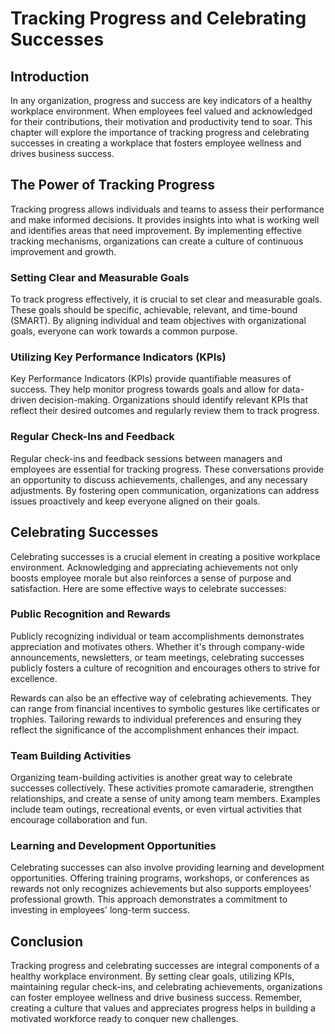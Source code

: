 # Tracking Progress and Celebrating Successes

## Introduction

In any organization, progress and success are key indicators of a healthy workplace environment. When employees feel valued and acknowledged for their contributions, their motivation and productivity tend to soar. This chapter will explore the importance of tracking progress and celebrating successes in creating a workplace that fosters employee wellness and drives business success.

## The Power of Tracking Progress

Tracking progress allows individuals and teams to assess their performance and make informed decisions. It provides insights into what is working well and identifies areas that need improvement. By implementing effective tracking mechanisms, organizations can create a culture of continuous improvement and growth.

### Setting Clear and Measurable Goals

To track progress effectively, it is crucial to set clear and measurable goals. These goals should be specific, achievable, relevant, and time-bound (SMART). By aligning individual and team objectives with organizational goals, everyone can work towards a common purpose.

### Utilizing Key Performance Indicators (KPIs)

Key Performance Indicators (KPIs) provide quantifiable measures of success. They help monitor progress towards goals and allow for data-driven decision-making. Organizations should identify relevant KPIs that reflect their desired outcomes and regularly review them to track progress.

### Regular Check-Ins and Feedback

Regular check-ins and feedback sessions between managers and employees are essential for tracking progress. These conversations provide an opportunity to discuss achievements, challenges, and any necessary adjustments. By fostering open communication, organizations can address issues proactively and keep everyone aligned on their goals.

## Celebrating Successes

Celebrating successes is a crucial element in creating a positive workplace environment. Acknowledging and appreciating achievements not only boosts employee morale but also reinforces a sense of purpose and satisfaction. Here are some effective ways to celebrate successes:

### Public Recognition and Rewards

Publicly recognizing individual or team accomplishments demonstrates appreciation and motivates others. Whether it's through company-wide announcements, newsletters, or team meetings, celebrating successes publicly fosters a culture of recognition and encourages others to strive for excellence.

Rewards can also be an effective way of celebrating achievements. They can range from financial incentives to symbolic gestures like certificates or trophies. Tailoring rewards to individual preferences and ensuring they reflect the significance of the accomplishment enhances their impact.

### Team Building Activities

Organizing team-building activities is another great way to celebrate successes collectively. These activities promote camaraderie, strengthen relationships, and create a sense of unity among team members. Examples include team outings, recreational events, or even virtual activities that encourage collaboration and fun.

### Learning and Development Opportunities

Celebrating successes can also involve providing learning and development opportunities. Offering training programs, workshops, or conferences as rewards not only recognizes achievements but also supports employees' professional growth. This approach demonstrates a commitment to investing in employees' long-term success.

## Conclusion

Tracking progress and celebrating successes are integral components of a healthy workplace environment. By setting clear goals, utilizing KPIs, maintaining regular check-ins, and celebrating achievements, organizations can foster employee wellness and drive business success. Remember, creating a culture that values and appreciates progress helps in building a motivated workforce ready to conquer new challenges.
